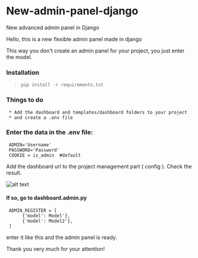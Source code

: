 # New-admin-panel-django
New advanced admin panel in Django


Hello, this is a new flexible admin panel made in django

This way you don't create an admin panel for your project, you just enter the model.
### Installation
> `pip install -r requirements.txt`

### Things to do
     * Add the dashboard and templates/dashboard folders to your project
     * and create a .env file

### Enter the data in the .env file:
    
     ADMIN='Username'
     PASSWORD='Password'
     COOKIE = is_admin  #default
    

Add the dashboard url to the project management part ( config ).
Check the result.

![alt text]([https://res.cloudinary.com/practicaldev/image/fetch/s--4Ew9X5cj--/c_limit%2Cf_auto%2Cfl_progressive%2Cq_auto%2Cw_880/https://raw.githubusercontent.com/app-generator/django-admin-black/main/media/django-admin-black-screen.png])


#### If so, go to dashboard.admin.py
     ADMIN_REGISTER = [
          {'model': Model'},
          {'model': Model2'},
     ]

enter it like this and the admin panel is ready.



Thank you very much for your attention!
